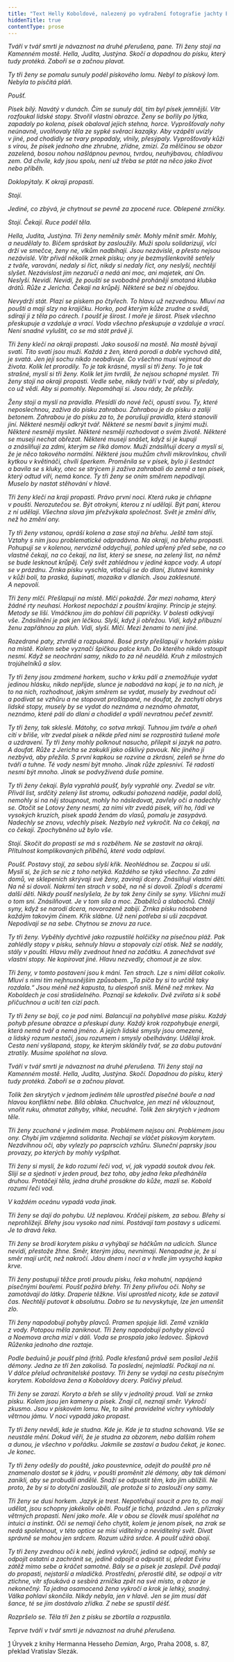 ```yaml
---
title: "Text Helly Koboldové, nalezený po vydražení fotografie jachty Erin (vlepený pod rámem)"
hiddenTitle: true
contentType: prose
---
```


_Tváří v tvář smrti je návaznost na druhé přerušena, pane. Tři ženy stojí na Kamenném mostě. Hella, Judita, Justýna. Skočí a dopadnou do písku, který tudy protéká. Zaboří se a začnou plavat._

_Ty tři ženy se pomalu sunuly podél pískového lomu. Nebyl to pískový lom. Nebyla to písčitá pláň._

_Poušť._

_Písek bílý. Navátý v dunách. Čím se sunuly dál, tím byl písek jemnější. Vítr rozfoukal lidské stopy. Stvořil vlastní obrazce. Ženy se bořily po lýtka, zapadaly po kolena, písek obaloval jejich stehna, horce. Vyprošťovaly nohy neúnavně, uvolňovaly těla ze sypké svěrací kazajky. Aby vzápětí uvízly v jiné, pod chodidly se tvary propadaly, vlnily, přesýpaly. Vyprošťovaly kůži s vírou, že písek jednoho dne zhrubne, zřídne, zmizí. Za mělčinou se obzor zazelená, bosou nohou našlápnou pevnou, tvrdou, neuhýbavou, chladivou zem. Od chvíle, kdy jsou spolu, není už třeba se ptát na něco jako život nebo příběh._

_Doklopýtaly. K okraji propasti._

_Stojí._

_Jediné, co zbývá, je chytnout se pevně za zpocené ruce. Oblepené zrníčky._

_Stojí. Čekají. Ruce podél těla._

_Hella, Judita, Justýna. Tři ženy neměnily směr. Mohly měnit směr. Mohly, a neudělaly to. Bičem spráskat by zasloužily. Muži spolu solidarizují, vlci drží ve smečce, ženy ne, vlkům nadbíhají. Jsou nezávislé, a přesto nejsou nezávislé. Vítr přivál několik zrnek písku; ony je bezmyšlenkovitě setřely z tváře, varování, nedaly si říct, nikdy si nedaly říct, ony neslyší, nechtějí slyšet. Nezávislost jim nezaručí a nedá ani moc, ani majetek, ani On. Neslyší. Nevidí. Nevidí, že pouští se svobodně prohánějí smotaná klubka drátů. Růže z Jericha. Čekají na krůpěj. Některé se bez ní obejdou._

_Nevydrží stát. Plazí se pískem po čtyřech. To hlavu už nezvednou. Mluví na poušti a mají slzy na krajíčku. Horko, pod kterým kůže zrudne a svědí, sdírají ji z těla po cárech. I poušť je širost. I moře je širost. Písek všechno přeskupuje a vzdaluje a vrací. Voda všechno přeskupuje a vzdaluje a vrací. Není snadné vyluštit, co se má stát právě jí._

_Tři ženy klečí na okraji propasti. Jako sousoší na mostě. Na mostě bývají svatí. Tito svatí jsou muži. Každá z žen, která porodí a dobře vychová dítě, je svatá. Jen její sochu nikdo neobdivuje. Co všechno musí vejmout do života. Kolik let prorodily. To je tak krásné, myslí si tři ženy. To je tak strašné, myslí si tři ženy. Kolik let jim tvrdili, že nejsou schopné myslet. Tři ženy stojí na okraji propasti. Vedle sebe, nikdy tváří v tvář, aby si předaly, co už vědí. Aby si pomohly. Nepomáhají si. Jsou rády, že přežily._

_Ženy stojí a myslí na pravidla. Přesídlí do nové řeči, opustí svou. Ty, které neposlechnou, zaživa do písku zahrabou. Zahrabou je do písku a zalijí betonem. Zahrabou je do písku za to, že porušují pravidla, která stanovili jiní. Některé nesmějí odkrýt tvář. Některé se nesmí bavit s jinými muži. Některé nesmějí myslet. Některé nesmějí rozhodovat o svém životě. Některé se musejí nechat obřezat. Některé musejí snášet, když si je kupují a znásilňují za zdmi, kterým se říká domov. Muži znásilňují dcery a myslí si, že je něco takového normální. Některé jsou mužům chvíli mikrovlnkou, chvíli kytkou v květináči, chvíli šperkem. Proměnila se v písek, bylo jí šestnáct a bavila se s kluky, otec se strýcem ji zaživa zahrabali do země a ten písek, který odtud víří, nemá konce. Ty tři ženy se oním směrem nepodívají. Muselo by nastat stěhování v hlavě._

_Tři ženy klečí na kraji propasti. Právo první noci. Která ruka je chňapne v poušti. Nerozutečou se. Být otrokyní, kterou z ní udělají. Být paní, kterou z ní udělají. Všechna slova jim přežvýkala společnost. Svět je změní dřív, než ho změní ony._

_Ty tři ženy vstanou, opráší kolena a zase stojí na břehu. Ještě tam stojí. Vztahy s ním jsou problematické odpradávna. Na okraji, na břehu propasti. Pohupují se v kolenou, nervózně oddychují, pohled upřený před sebe, na co vlastně čekají, na co čekají, na list, který se snese, na zelený list, na němž se bude lesknout krůpěj. Celý svět zahlédnou v jediné kapce vody. A utopí se v prázdnu. Zrnka písku vyschla, vtlačují se do dlaní, žlutavé kamínky v kůži bolí, ta praská, šupinatí, mozaika v dlaních. Jsou zaklesnuté. A nepovolí._

_Tři ženy mlčí. Přešlapují na místě. Mlčí pokaždé. Žár mezi nohama, který žádné rty neuhasí. Horkost nepochází z pouštní krajiny. Princip je stejný. Metody se liší. Vmáčknou jim do pohlaví čili papričky. V bolesti odkývají vše. Znásilnění je pak jen léčkou. Slyší, když ji obřežou. Vidí, když příbuzní ženu zapřáhnou za pluh. Vidí, slyší. Mlčí. Mezi ženami to není jiné._

_Rozedrané paty, ztvrdlé a rozpukané. Bosé prsty přešlapují v horkém písku na místě. Kolem sebe vyznačí špičkou palce kruh. Do kterého nikdo vstoupit nesmí. Když se neochrání samy, nikdo to za ně neudělá. Kruh z milostných trojúhelníků a slov._

_Ty tři ženy jsou zmámené horkem, sucho v krku pálí a znemožňuje vydat jedinou hlásku, nikdo nepřijde, slunce je nabodává na kopí, je to na nich, je to na nich, rozhodnout, jakým směrem se vydat, musely by zvednout oči a podívat se vzhůru a ne stopovat prošlapané, ne doufat, že zachytí obrys lidské stopy, musely by se vydat do neznáma a neznámo ohmatat, neznámo, které pálí do dlaní a chodidel a vpálí nevratnou pečeť zevnitř._

_Ty tři ženy, tak skleslé. Mátohy, co sotva mrkají. Tuhnou jim tváře a oheň cítí v břiše, vítr zvedal písek a někde před nimi se rozprostírá tušené moře a uzdravení. Ty tři ženy mohly polknout nasucho, přilepit si jazyk na patro. A doufat. Růže z Jericha se zakuklí jako ošklivý pavouk. Nic jiného jí nezbývá, aby přežila. S první kapkou se rozvine a zkrásní, zeleň se hrne do tváří a tuhne. Té vody nesmí být mnoho. Jinak růže zplesniví. Té radosti nesmí být mnoho. Jinak se podvyživená duše pomine._

_Ty tři ženy čekají. Byla vyprahlá poušť, byly vyprahlé ony. Zvedal se vítr. Přivál list, srdčitý zelený list stromu, odkudsi pohozená naděje, padal dolů, nemohly si na něj stoupnout, mohly ho následovat, zavřely oči a nadechly se. Otočit se Lotovy ženy nesmí, za nimi vítr zvedá písek, víří ho, řádí ve vysokých kruzích, písek spadá ženám do vlasů, pomalu je zasypává. Nadechly se znovu, vdechly písek. Nezbylo než vykročit. Na co čekají, na co čekají. Zpochybněno už bylo vše._

_Stojí. Skočit do propasti se má s rozběhem. Ne se zastavit na okraji. Přítulnost komplikovaných příběhů, které voda odplaví._

_Poušť. Postavy stojí, za sebou slyší křik. Neohlédnou se. Zacpou si uši. Myslí si, že jich se nic z toho netýká. Každého se týká všechno. Za zdmi domů, ve sklepeních skrývají své ženy, zavírají dcery. Znásilňují vlastní děti. Na ně si dovolí. Nakrmí ten strach v sobě, na ně si dovolí. Zplodí s dcerami další děti. Nikdy poušť neslyšela, že by tak ženy činily se syny. Všichni muži o tom sní. Znásilňovat. Je v tom síla a moc. Zbabělců a slabochů. Chtějí syny, když se narodí dcera, novorozeně zabijí. Zrnka písku násobená každým takovým činem. Křik slábne. Už není potřeba si uši zacpávat. Nepodívají se na sebe. Chytnou se znovu za ruce._

_Ty tři ženy. Vyběhly dychtivě jako rozpustilé holčičky na písečnou pláž. Pak zahlédly stopy v písku, sehnuly hlavu a stopovaly cizí otisk. Než se nadály, stály v poušti. Hlavu měly zvednout hned na začátku. A zanechávat své vlastní stopy. Ne kopírovat jiné. Hlavu nezvedly, chomout je ze slov._

_Tři ženy, v tomto postavení jsou k mání. Ten strach. Lze s nimi dělat cokoliv. Mluví s nimi tím nejhnusnějším způsobem. „Ta píča by si to určitě taky rozdala.“ Jsou méně než kapusta, tu alespoň sníš. Méně než mrkev. Na Koboldech je cosi strašidelného. Poznají se kdekoliv. Dvě zvířata si k sobě přičuchnou a ucítí ten cizí pach._

_Ty tři ženy se bojí, co je pod nimi. Balancují na pohyblivé mase písku. Každý pohyb přesune obrazce a přeskupí duny. Každý krok rozpohybuje energii, která nemá tvář a nemá jméno. A jejich lidské smysly jsou omezené, a lidský rozum nestačí, jsou rozumem i smysly obelhávány. Udělají krok. Cesta není vyšlapaná, stopy, ke kterým skláněly tvář, se za dobu putování ztratily. Musíme spoléhat na slova._

_Tváří v tvář smrti je návaznost na druhé přerušena. Tři ženy stojí na Kamenném mostě. Hella, Judita, Justýna. Skočí. Dopadnou do písku, který tudy protéká. Zaboří se a začnou plavat._

_Tolik žen skrytých v jednom jediném těle uprostřed písečné bouře a nad hlavou konfliktní nebe. Bílá oblaka. Chuchvalce, jen mezi ně vklouznout, vnořit ruku, ohmatat záhyby, vlhké, necudné. Tolik žen skrytých v jednom těle._

_Tři ženy zcuchané v jediném mase. Problémem nejsou oni. Problémem jsou ony. Chybí jim vzájemná solidarita. Nechají se vláčet pískovým korytem. Nezdvihnou oči, aby vylezly po paprscích vzhůru. Sluneční paprsky jsou provazy, po kterých by mohly vyšplhat._

_Tři ženy si myslí, že kdo rozumí řeči vod, ví, jak vypadá soutok dvou řek. Slijí se a sjednotí v jeden proud, bez toho, aby jedna řeka předháněla druhou. Protáčejí těla, jedna druhé prosákne do kůže, mazlí se. Kobold rozumí řeči vod._

_V každém oceánu vypadá voda jinak._

_Tři ženy se dají do pohybu. Už neplavou. Kráčejí pískem, za sebou. Břehy si neprohlížejí. Břehy jsou vysoko nad nimi. Postávají tam postavy s udicemi. Je to dravá řeka._

_Tři ženy se brodí korytem písku a vyhýbají se háčkům na udicích. Slunce nevidí, přestože žhne. Směr, kterým jdou, nevnímají. Nenapadne je, že si směr mají určit, než nakročí. Jdou dnem i nocí a v hrdle jim vysychá kapka krve._

_Tři ženy postupují těžce proti proudu písku, řeka mohutní, napájená písečnými bouřemi. Poušť požírá břehy. Tři ženy přivřou oči. Nohy se zamotávají do látky. Draperie těžkne. Visí uprostřed nicoty, kde se zatavil čas. Nechtějí putovat k absolutnu. Dobro se tu nevyskytuje, lze jen umenšit zlo._

_Tři ženy napodobují pohyby plavců. Pramen spojuje lidi. Země vznikla z vody. Potopou měla zaniknout. Tři ženy napodobují pohyby plavců a Noemova archa mizí v dáli. Voda se prospala jako ledovec. Šípková Růženka jednoho dne roztaje._

_Podle beduínů je poušť plná ifrítů. Podle křesťanů právě sem posílal Ježíš démony. Jedna ze tří žen zakolísá. Ta poslední, nejmladší. Počkají na ni. V dálce přelud ochranitelské postavy. Tři ženy se vydají na cestu písečným korytem. Koboldova žena a Koboldovy dcery. Palčivý přelud._

_Tři ženy se zarazí. Koryto a břeh se slily v jednolitý proud. Valí se zrnka písku. Kolem jsou jen kameny a písek. Znají cíl, neznají směr. Vykročí zkusmo. Jsou v pískovém lomu. Ne, to silné pravidelné vichry vyhlodaly větrnou jámu. V noci vypadá jako propast._

_Ty tři ženy nevědí, kde je studna. Kde je. Kde je ta studna schovaná. Vše se neustále mění. Dokud věří, že je studna za obzorem, nebo dalším rohem a dunou, je všechno v pořádku. Jakmile se zastaví a budou čekat, je konec. Je konec._

_Ty tři ženy odešly do pouště, jako poustevnice, odejít do pouště pro ně znamenalo dostat se k jádru, v poušti proměnit zlé démony, aby tak démoni zanikli, aby se probudili andělé. Snaží se odpustit těm, kdo jim ublížili. Ne proto, že by si to dotyční zasloužili, ale protože si to zaslouží ony samy._

_Tři ženy se dusí horkem. Jazyk je trest. Nepotřebují soucit a pro to, co mají udělat, jsou schopny jakékoliv oběti. Poušť je tichá, prázdná. Jen s přízraky větrných propastí. Není jako moře. Ale v obou se člověk musí spoléhat na intuici a instinkt. Oči se nemají čeho chytit, kolem je jenom písek, na zrak se nedá spolehnout, v této optice se mísí viditelný a neviditelný svět. Dívat správně se mohou jen srdcem. Rozum užírá srdce. A poušť užírá obojí._

_Ty tři ženy zvednou oči k nebi, jediná vykročí, jediná se odpojí, mohly se odpojit ostatní a zachránit se, jedině odpojit a odpustit si, předat Evinu zátěž mimo sebe a kráčet samotné. Bály se a písek je zaslepil. Dvě padají do propasti, nejstarší a mladičká. Prostřední, přerostlé dítě, se odpojí a vítr ztichne, vítr sfoukává a sesbírá zrníčka zpět na své místo, a obzor je nekonečný. Ta jedna osamocená žena vykročí a krok je lehký, snadný. Válka pohlaví skončila. Nikdy nebyla, jen v hlavě. Jen se jim musí dát šance, té se jim dostávalo zřídka. Z nebe se spustil déšť._

_Rozpršelo se. Těla tří žen z písku se zbortila a rozpustila._

_Teprve tváří v tvář smrti je návaznost na druhé přerušena._

[1](./resources/undefined) Úryvek z knihy Hermanna Hesseho _Demian_, Argo, Praha 2008, s. 87, překlad Vratislav Slezák.

